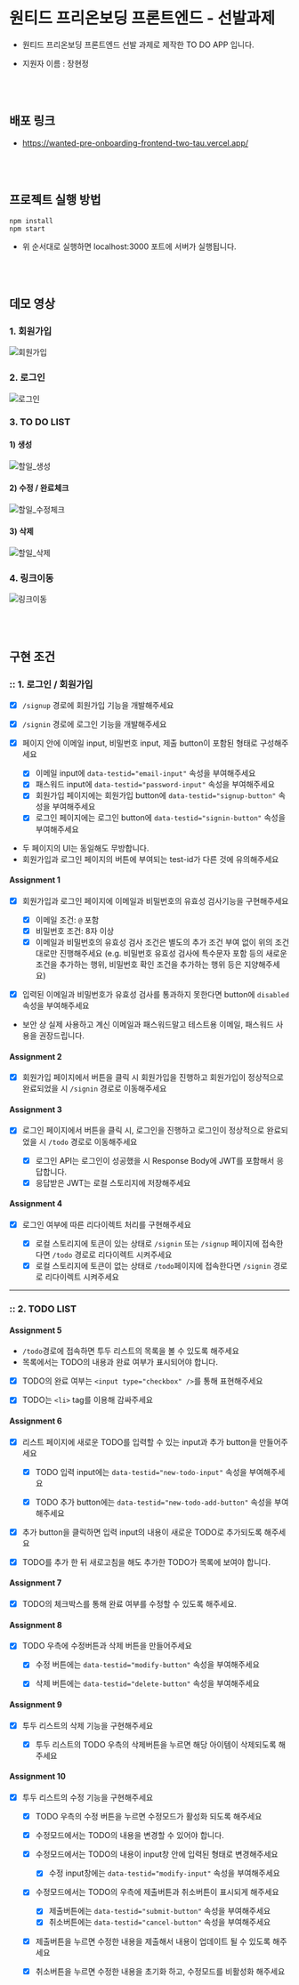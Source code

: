 # 원티드 프리온보딩 프론트엔드 - 선발과제

- 원티드 프리온보딩 프론트엔드 선발 과제로 제작한 TO DO APP 입니다.
- 지원자 이름 : 장현정

  <br>
  <br>

## 배포 링크

- https://wanted-pre-onboarding-frontend-two-tau.vercel.app/

  <br>
  <br>
    

## 프로젝트 실행 방법

```
npm install
npm start
```

- 위 순서대로 실행하면 localhost:3000 포트에 서버가 실행됩니다.

  <br>
  <br>


## 데모 영상
### 1. 회원가입
![회원가입](https://github.com/JangHyunjeong/wanted-pre-onboarding-frontend/assets/85441226/ffc87436-0d49-4625-8215-e1553c6df71a)

### 2. 로그인
![로그인](https://github.com/JangHyunjeong/wanted-pre-onboarding-frontend/assets/85441226/70eef217-3ce2-46a1-86fb-858e53b92d68)

### 3. TO DO LIST
#### 1) 생성
![할일_생성](https://github.com/JangHyunjeong/wanted-pre-onboarding-frontend/assets/85441226/6735529a-f63a-4942-9c9f-0c49a0a40728)

#### 2) 수정 / 완료체크
![할일_수정체크](https://github.com/JangHyunjeong/wanted-pre-onboarding-frontend/assets/85441226/676499e7-5fd6-499a-9cc5-a3fe563f43c0)

#### 3) 삭제
![할일_삭제](https://github.com/JangHyunjeong/wanted-pre-onboarding-frontend/assets/85441226/a7e62605-188b-4657-ba05-0e5d2cc3adbe)

### 4. 링크이동
![링크이동](https://github.com/JangHyunjeong/wanted-pre-onboarding-frontend/assets/85441226/fef3254b-e970-40c6-8355-fde2e9c3c3de)

  <br>
  <br>

  
## 구현 조건

### :: 1. 로그인 / 회원가입

- [X] `/signup` 경로에 회원가입 기능을 개발해주세요
- [X] `/signin` 경로에 로그인 기능을 개발해주세요
- [X] 페이지 안에 이메일 input, 비밀번호 input, 제출 button이 포함된 형태로 구성해주세요

  - [X] 이메일 input에 `data-testid="email-input"` 속성을 부여해주세요
  - [X] 패스워드 input에 `data-testid="password-input"` 속성을 부여해주세요
  - [X] 회원가입 페이지에는 회원가입 button에 `data-testid="signup-button"` 속성을 부여해주세요
  - [X] 로그인 페이지에는 로그인 button에 `data-testid="signin-button"` 속성을 부여해주세요

- 두 페이지의 UI는 동일해도 무방합니다.
- 회원가입과 로그인 페이지의 버튼에 부여되는 test-id가 다른 것에 유의해주세요

#### Assignment 1

- [X] 회원가입과 로그인 페이지에 이메일과 비밀번호의 유효성 검사기능을 구현해주세요

  - [X] 이메일 조건: `@` 포함
  - [X] 비밀번호 조건: 8자 이상
  - [X] 이메일과 비밀번호의 유효성 검사 조건은 별도의 추가 조건 부여 없이 위의 조건대로만 진행해주세요 (e.g. 비밀번호 유효성 검사에 특수문자 포함 등의 새로운 조건을 추가하는 행위, 비밀번호 확인 조건을 추가하는 행위 등은 지양해주세요)

- [X] 입력된 이메일과 비밀번호가 유효성 검사를 통과하지 못한다면 button에 `disabled` 속성을 부여해주세요
- 보안 상 실제 사용하고 계신 이메일과 패스워드말고 테스트용 이메일, 패스워드 사용을 권장드립니다.

#### Assignment 2

- [X] 회원가입 페이지에서 버튼을 클릭 시 회원가입을 진행하고 회원가입이 정상적으로 완료되었을 시 `/signin` 경로로 이동해주세요

#### Assignment 3

- [X] 로그인 페이지에서 버튼을 클릭 시, 로그인을 진행하고 로그인이 정상적으로 완료되었을 시 `/todo` 경로로 이동해주세요

  - [X] 로그인 API는 로그인이 성공했을 시 Response Body에 JWT를 포함해서 응답합니다.
  - [X] 응답받은 JWT는 로컬 스토리지에 저장해주세요

#### Assignment 4

- [X] 로그인 여부에 따른 리다이렉트 처리를 구현해주세요

  - [X] 로컬 스토리지에 토큰이 있는 상태로 `/signin` 또는 `/signup` 페이지에 접속한다면 `/todo` 경로로 리다이렉트 시켜주세요
  - [X] 로컬 스토리지에 토큰이 없는 상태로 `/todo`페이지에 접속한다면 `/signin` 경로로 리다이렉트 시켜주세요

---

### :: 2. TODO LIST

#### Assignment 5

- `/todo`경로에 접속하면 투두 리스트의 목록을 볼 수 있도록 해주세요
- 목록에서는 TODO의 내용과 완료 여부가 표시되어야 합니다.
- [X] TODO의 완료 여부는 `<input type="checkbox" />`를 통해 표현해주세요
- [X] TODO는 `<li>` tag를 이용해 감싸주세요


#### Assignment 6

- [X] 리스트 페이지에 새로운 TODO를 입력할 수 있는 input과 추가 button을 만들어주세요

  - [X] TODO 입력 input에는 `data-testid="new-todo-input"` 속성을 부여해주세요
  - [X] TODO 추가 button에는 `data-testid="new-todo-add-button"` 속성을 부여해주세요


- [X] 추가 button을 클릭하면 입력 input의 내용이 새로운 TODO로 추가되도록 해주세요
- [X] TODO를 추가 한 뒤 새로고침을 해도 추가한 TODO가 목록에 보여야 합니다.

#### Assignment 7

- [X] TODO의 체크박스를 통해 완료 여부를 수정할 수 있도록 해주세요.

#### Assignment 8

- [X] TODO 우측에 수정버튼과 삭제 버튼을 만들어주세요

  - [X] 수정 버튼에는 `data-testid="modify-button"` 속성을 부여해주세요
  - [X] 삭제 버튼에는 `data-testid="delete-button"` 속성을 부여해주세요


#### Assignment 9

- [X] 투두 리스트의 삭제 기능을 구현해주세요

  - [X] 투두 리스트의 TODO 우측의 삭제버튼을 누르면 해당 아이템이 삭제되도록 해주세요

#### Assignment 10

- [X] 투두 리스트의 수정 기능을 구현해주세요

  - [X] TODO 우측의 수정 버튼을 누르면 수정모드가 활성화 되도록 해주세요
  - [X] 수정모드에서는 TODO의 내용을 변경할 수 있어야 합니다.
  - [X] 수정모드에서는 TODO의 내용이 input창 안에 입력된 형태로 변경해주세요
    - [X] 수정 input창에는 `data-testid="modify-input"` 속성을 부여해주세요
  - [X] 수정모드에서는 TODO의 우측에 제출버튼과 취소버튼이 표시되게 해주세요
    - [X] 제출버튼에는 `data-testid="submit-button"` 속성을 부여해주세요
    - [X] 취소버튼에는 `data-testid="cancel-button"` 속성을 부여해주세요
  - [X] 제출버튼을 누르면 수정한 내용을 제출해서 내용이 업데이트 될 수 있도록 해주세요
  - [X] 취소버튼을 누르면 수정한 내용을 초기화 하고, 수정모드를 비활성화 해주세요

